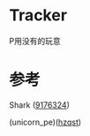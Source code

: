# Tracker
P用没有的玩意
# 参考

Shark ([9176324](https://github.com/9176324/Shark/tree/master/Projects/Shark/Stack.c))

(unicorn_pe)([hzqst](https://github.com/hzqst/unicorn_pe))

